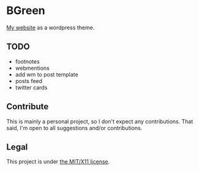 # BGreen
[My website](https://binyam.in) as a wordpress theme.
## TODO
- footnotes
- webmentions
- add wm to post template
- posts feed
- twitter cards

## Contribute

This is mainly a personal project, so I don't expect any contributions. That said, I'm open to all suggestions and/or contributions.

## Legal

This project is under [the MIT/X11 license](https://github.com/binyamin/wp-theme-bgreen/license).